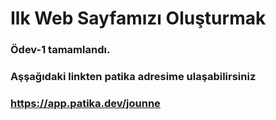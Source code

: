 # Ilk Web Sayfamızı Oluşturmak

### Ödev-1 tamamlandı.

### Aşşağıdaki linkten patika adresime ulaşabilirsiniz

### https://app.patika.dev/jounne
